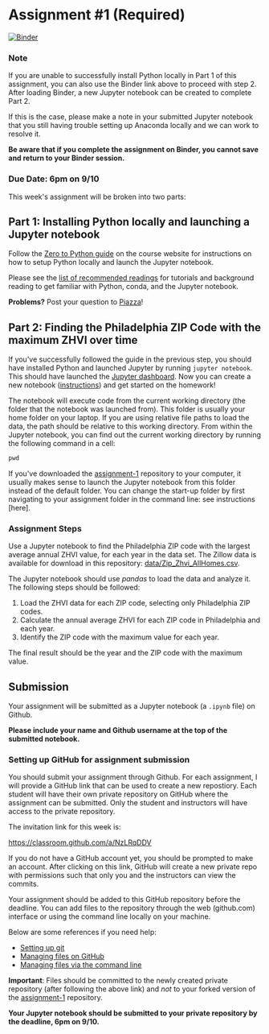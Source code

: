 # Assignment #1 (Required)

[![Binder](https://mybinder.org/badge_logo.svg)](https://mybinder.org/v2/gh/MUSA-550-Fall-2020/assignment-1/master)

### Note

If you are unable to successfully install Python locally in Part 1 of this
assignment, you can also use the Binder link above to proceed with step 2. After
loading Binder, a new Jupyter notebook can be created to complete Part 2.

If this is the case, please make a note in your submitted Jupyter notebook that
you still having trouble setting up Anaconda locally and we can work to resolve
it.

**Be aware that if you complete the assignment on Binder, you cannot save and
return to your Binder session.**

### Due Date: 6pm on 9/10

This week's assignment will be broken into two parts:

## Part 1: Installing Python locally and launching a Jupyter notebook

Follow the [Zero to Python guide](https://musa-550-fall-2020.github.io/guides/zero-to-python) on the course website for instructions on how to setup Python
locally and launch the Jupyter notebook.

Please see the [list of recommended readings](https://github.com/MUSA-550-Fall-2020/week-1#recommended-readings) for tutorials and background reading to get
familiar with Python, conda, and the Jupyter notebook.

**Problems?** Post your question to [Piazza](https://piazza.com/class/ke999wuhrls2t8)!

## Part 2: Finding the Philadelphia ZIP Code with the maximum ZHVI over time

If you've successfully followed the guide in the previous step, you should have
installed Python and launched Jupyter by running `jupyter notebook`. This should
have launched the [Jupyter
dashboard](https://jupyter-notebook.readthedocs.io/en/stable/ui_components.html#notebook-dashboard).
Now you can create a new notebook
([instructions](https://jupyter-notebook.readthedocs.io/en/stable/notebook.html#creating-a-new-notebook-document))
and get started on the homework!

The notebook will execute code from the current working directory (the folder
that the notebook was launched from). This folder is usually your home folder on
your laptop. If you are using relative file paths to load the data, the path
should be relative to this working directory. From within the Jupyter notebook,
you can find out the current working directory by running the following command
in a cell:

```python
pwd
```

If you've downloaded the [assignment-1](https://github.com/MUSA-550-Fall-2020/assignment-1) repository to your computer, it usually makes sense to launch the
Jupyter notebook from this folder instead of the default folder. You can
change the start-up folder by first navigating to your assignment folder in
the command line: see instructions [here].

### Assignment Steps

Use a Jupyter notebook to find the Philadelphia ZIP code with the largest
average annual ZHVI value, for each year in the data set. The Zillow data is
available for download in this repository:
[data/Zip_Zhvi_AllHomes.csv](data/Zip_Zhvi_AllHomes.csv).

The Jupyter notebook should use _pandas_ to load the data and analyze it. The following steps should be followed:

1. Load the ZHVI data for each ZIP code, selecting only Philadelphia ZIP codes.
1. Calculate the annual average ZHVI for each ZIP code in Philadelphia and each year.
1. Identify the ZIP code with the maximum value for each year.

The final result should be the year and the ZIP code with the maximum value.

## Submission

Your assignment will be submitted as a Jupyter notebook (a `.ipynb` file) on Github.

**Please include your name and Github username at the top of the submitted
notebook.**

### Setting up GitHub for assignment submission

You should submit your assignment through Github. For each assignment, I will
provide a GitHub link that can be used to create a new repostiory. Each student
will have their own private repository on GitHub where the assignment can be
submitted. Only the student and instructors will have access to the private
repository.

The invitation link for this week is:

https://classroom.github.com/a/NzLRqDDV

If you do not have a GitHub account yet, you should be prompted to make an account. After clicking on this link, GitHub will create a new private repo with permissions such that only you and the instructors can view the commits.

Your assignment should be added to this GitHub repository before the deadline. You can add files to the repository through the web (github.com) interface or using the command line locally on your machine.

Below are some references if you need help:

- [Setting up git](https://help.github.com/articles/set-up-git/)
- [Managing files on GitHub](https://help.github.com/articles/managing-files-on-github/)
- [Managing files via the command line](https://help.github.com/articles/managing-files-using-the-command-line/)

**Important**: Files should be committed to the newly created private repository (after following the above link) and _not_ to your forked version of the [assignment-1](https://github.com/MUSA-550-Fall-2020/assignment-1) repository.

**Your Jupyter notebook should be submitted to your private repository by the deadline, 6pm on 9/10.**
